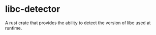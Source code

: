 # libc-detector

A rust crate that provides the ability to detect the version of libc used at runtime.

